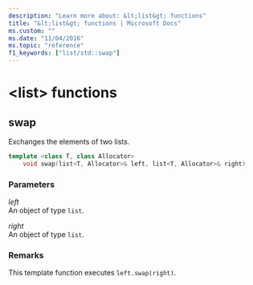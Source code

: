 ```yaml
---
description: "Learn more about: &lt;list&gt; functions"
title: "&lt;list&gt; functions | Microsoft Docs"
ms.custom: ""
ms.date: "11/04/2016"
ms.topic: "reference"
f1_keywords: ["list/std::swap"]
---
```

# &lt;list&gt; functions

## <a name="swap"></a> swap

Exchanges the elements of two lists.

```cpp
template <class T, class Allocator>
    void swap(list<T, Allocator>& left, list<T, Allocator>& right)
```

### Parameters

*left*\
An object of type `list`.

*right*\
An object of type `list`.

### Remarks

This template function executes `left.swap(right)`.
